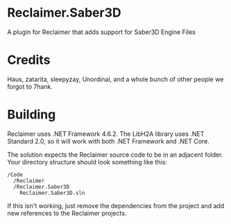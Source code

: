 # Reclaimer.Saber3D
A plugin for Reclaimer that adds support for Saber3D Engine Files

# Credits
Haus, zatarita, sleepyzay, Unordinal, and a whole bunch of other people we forgot to 7hank.

# Building
Reclaimer uses .NET Framework 4.6.2.
The LibH2A library uses .NET Standard 2.0, so it will work with both .NET Framework and .NET Core.

The solution expects the Reclaimer source code to be in an adjacent folder.
Your directory structure should look something like this:

```
/Code
  /Reclaimer
  /Reclaimer.Saber3D
    Reclaimer.Saber3D.sln
```

If this isn't working, just remove the dependencies from the project and add new references to the Reclaimer projects.
